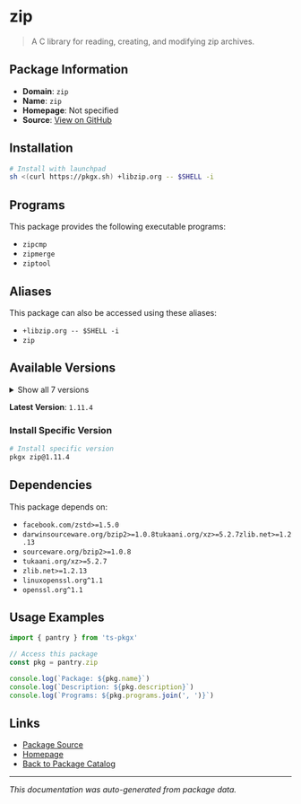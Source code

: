 # zip

> A C library for reading, creating, and modifying zip archives.

## Package Information

- **Domain**: `zip`
- **Name**: `zip`
- **Homepage**: Not specified
- **Source**: [View on GitHub](https://github.com/pkgxdev/pantry/tree/main/projects/libzip.org/package.yml)

## Installation

```bash
# Install with launchpad
sh <(curl https://pkgx.sh) +libzip.org -- $SHELL -i
```

## Programs

This package provides the following executable programs:

- `zipcmp`
- `zipmerge`
- `ziptool`

## Aliases

This package can also be accessed using these aliases:

- `+libzip.org -- $SHELL -i`
- `zip`

## Available Versions

<details>
<summary>Show all 7 versions</summary>

- `1.11.4`, `1.11.3`, `1.11.2`, `1.11.1`, `1.10.1`
- `1.10.0`, `1.9.2`

</details>

**Latest Version**: `1.11.4`

### Install Specific Version

```bash
# Install specific version
pkgx zip@1.11.4
```

## Dependencies

This package depends on:

- `facebook.com/zstd>=1.5.0`
- `darwinsourceware.org/bzip2>=1.0.8tukaani.org/xz>=5.2.7zlib.net>=1.2.13`
- `sourceware.org/bzip2>=1.0.8`
- `tukaani.org/xz>=5.2.7`
- `zlib.net>=1.2.13`
- `linuxopenssl.org^1.1`
- `openssl.org^1.1`

## Usage Examples

```typescript
import { pantry } from 'ts-pkgx'

// Access this package
const pkg = pantry.zip

console.log(`Package: ${pkg.name}`)
console.log(`Description: ${pkg.description}`)
console.log(`Programs: ${pkg.programs.join(', ')}`)
```

## Links

- [Package Source](https://github.com/pkgxdev/pantry/tree/main/projects/libzip.org/package.yml)
- [Homepage](#)
- [Back to Package Catalog](../package-catalog.md)

---

*This documentation was auto-generated from package data.*
